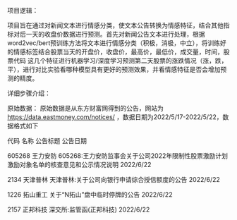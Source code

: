 项目逻辑：

项目旨在通过对新闻文本进行情感分类，使文本公告转换为情感特征，结合其他指标对后一天的收盘价数据进行预测。首先对新闻公告文本进行处理，根据word2vec/bert预训练方法将文本进行情感分类（积极，消极，中立），将训练好的情感标签结合股票当天的开盘价，收盘价，最高价，最低价，成交量，时间，股票代码
这几个特征进行机器学习/深度学习预测第二天股票的涨跌情况（涨，跌，平），进行对比实验看哪种模型具有更好的预测效果，并看情感特征是否会增加预测的精度。

详细步骤介绍：

原始数据：
原始数据是从东方财富网得到的公告，网站为 https://data.eastmoney.com/notices/ ，数据日期为2022/5/17-2022/5/22，数据格式如下

代码	名称	公告标题	公告日期

605268	王力安防	605268:王力安防监事会关于公司2022年限制性股票激励计划激励对象名单的核查意见和公示情况说明	2022/6/22

2134	天津普林	天津普林:关于公司向银行申请综合授信额度的公告	2022/6/22

1226	拓山重工	关于“N拓山”盘中临时停牌的公告	2022/6/22

2157	正邦科技	深交所:监管函(正邦科技)	2022/6/22





